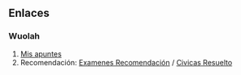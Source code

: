 ## Enlaces

### Wuolah
1. [Mis apuntes](https://www.wuolah.com/apuntes/programacion-y-diseno-orientado-a-objetos?communityId=10573&f_course=2&f_community=10573&user=1240682&utm_content=subject&referral=Dnreo1&utm_source=referral&utm_medium=referral&utm_campaign=share-copy&utm_term=subject-share-copy)
1. Recomendación: [Examenes Recomendación](https://wuolah.com/apuntes/programacion-y-diseno-orientado-a-objetos/resueltos-examenes-pdoo-teoria-examen-pdoo-iii-resuelto-pdf-5214819?utm_source=wuolah&utm_medium=referral&utm_campaign=file-openfile)
    /
    [Civicas Resuelto](https://github.com/celssdfgh/PDOO.git)

